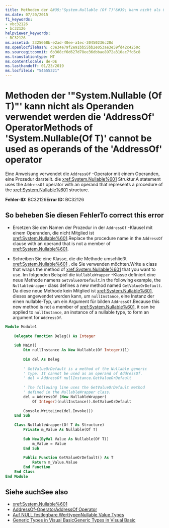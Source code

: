 ```yaml
---
title: Methoden der &#39;"System.Nullable (Of T)"&#39; kann nicht als Operanden verwendet werden die &#39;AddressOf&#39; Operator
ms.date: 07/20/2015
f1_keywords:
- vbc32126
- bc32126
helpviewer_keywords:
- BC32126
ms.assetid: 2325668b-e2ad-40ee-a1ec-30450236c20d
ms.openlocfilehash: c3e34e79f2e91bb55bb2e053ae3e59fd42c4250c
ms.sourcegitcommit: 6b308cf6d627d78ee36dbbae8972a310ac7fd6c8
ms.translationtype: MT
ms.contentlocale: de-DE
ms.lasthandoff: 01/23/2019
ms.locfileid: "54655321"
---
```

# <a name="methods-of-39systemnullableof-t39-cannot-be-used-as-operands-of-the-39addressof39-operator"></a><span data-ttu-id="1639d-102">Methoden der &#39;"System.Nullable (Of T)"&#39; kann nicht als Operanden verwendet werden die &#39;AddressOf&#39; Operator</span><span class="sxs-lookup"><span data-stu-id="1639d-102">Methods of &#39;System.Nullable(Of T)&#39; cannot be used as operands of the &#39;AddressOf&#39; operator</span></span>
<span data-ttu-id="1639d-103">Eine Anweisung verwendet die `AddressOf` -Operator mit einem Operanden, eine Prozedur darstellt. die <xref:System.Nullable%601> Struktur.</span><span class="sxs-lookup"><span data-stu-id="1639d-103">A statement uses the `AddressOf` operator with an operand that represents a procedure of the <xref:System.Nullable%601> structure.</span></span>  
  
 <span data-ttu-id="1639d-104">**Fehler-ID:** BC32126</span><span class="sxs-lookup"><span data-stu-id="1639d-104">**Error ID:** BC32126</span></span>  
  
## <a name="to-correct-this-error"></a><span data-ttu-id="1639d-105">So beheben Sie diesen Fehler</span><span class="sxs-lookup"><span data-stu-id="1639d-105">To correct this error</span></span>  
  
-   <span data-ttu-id="1639d-106">Ersetzen Sie den Namen der Prozedur in der `AddressOf` -Klausel mit einem Operanden, die nicht Mitglied ist <xref:System.Nullable%601>.</span><span class="sxs-lookup"><span data-stu-id="1639d-106">Replace the procedure name in the `AddressOf` clause with an operand that is not a member of <xref:System.Nullable%601>.</span></span>  
  
-   <span data-ttu-id="1639d-107">Schreiben Sie eine Klasse, die die Methode umschließt <xref:System.Nullable%601> , die Sie verwenden möchten.</span><span class="sxs-lookup"><span data-stu-id="1639d-107">Write a class that wraps the method of <xref:System.Nullable%601> that you want to use.</span></span> <span data-ttu-id="1639d-108">Im folgenden Beispiel die `NullableWrapper` -Klasse definiert eine neue Methode namens `GetValueOrDefault`.</span><span class="sxs-lookup"><span data-stu-id="1639d-108">In the following example, the `NullableWrapper` class defines a new method named `GetValueOrDefault`.</span></span> <span data-ttu-id="1639d-109">Da diese neue Methode kein Mitglied ist <xref:System.Nullable%601>, dieses angewendet werden kann, um `nullInstance`, eine Instanz der einen nullable-Typ, um ein Argument für bilden `AddressOf`.</span><span class="sxs-lookup"><span data-stu-id="1639d-109">Because this new method is not a member of <xref:System.Nullable%601>, it can be applied to `nullInstance`, an instance of a nullable type, to form an argument for `AddressOf`.</span></span>  
  
```vb  
Module Module1  
  
    Delegate Function Deleg() As Integer  
  
    Sub Main()  
        Dim nullInstance As New Nullable(Of Integer)(1)  
  
        Dim del As Deleg  
  
        ' GetValueOrDefault is a method of the Nullable generic  
        ' type. It cannot be used as an operand of AddressOf.  
        ' del = AddressOf nullInstance.GetValueOrDefault  
  
        ' The following line uses the GetValueOrDefault method  
        ' defined in the NullableWrapper class.  
        del = AddressOf (New NullableWrapper(  
            Of Integer)(nullInstance)).GetValueOrDefault  
  
        Console.WriteLine(del.Invoke())  
    End Sub  
  
    Class NullableWrapper(Of T As Structure)  
        Private m_Value As Nullable(Of T)  
  
        Sub New(ByVal Value As Nullable(Of T))  
            m_Value = Value  
        End Sub  
  
        Public Function GetValueOrDefault() As T  
            Return m_Value.Value  
        End Function  
    End Class  
End Module  
```  
  
## <a name="see-also"></a><span data-ttu-id="1639d-110">Siehe auch</span><span class="sxs-lookup"><span data-stu-id="1639d-110">See also</span></span>
- <xref:System.Nullable%601>
- [<span data-ttu-id="1639d-111">AddressOf-Operator</span><span class="sxs-lookup"><span data-stu-id="1639d-111">AddressOf Operator</span></span>](../../../visual-basic/language-reference/operators/addressof-operator.md)
- [<span data-ttu-id="1639d-112">Auf NULL festlegbare Werttypen</span><span class="sxs-lookup"><span data-stu-id="1639d-112">Nullable Value Types</span></span>](../../../visual-basic/programming-guide/language-features/data-types/nullable-value-types.md)
- [<span data-ttu-id="1639d-113">Generic Types in Visual Basic</span><span class="sxs-lookup"><span data-stu-id="1639d-113">Generic Types in Visual Basic</span></span>](../../../visual-basic/programming-guide/language-features/data-types/generic-types.md)
